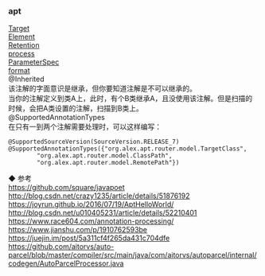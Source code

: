 ### apt  
[Target](library/Target.md)  
[Element](library/Element.md)  
[Retention](library/Retention.md)  
[process](function/process.md)   
[ParameterSpec](library/ParameterSpec.md)  
[format](function/format.md)  
@Inherited  
该注解的字面意识是继承，但你要知道注解是不可以继承的。  
当你的注解定义到类A上，此时，有个B类继承A，且没使用该注解。但是扫描的时候，会把A类设置的注解，扫描到B类上。  
@SupportedAnnotationTypes  
在只有一到两个注解需要处理时，可以这样编写：  
```
@SupportedSourceVersion(SourceVersion.RELEASE_7)
@SupportedAnnotationTypes({"org.alex.apt.router.model.TargetClass",
        "org.alex.apt.router.model.ClassPath",
        "org.alex.apt.router.model.RemotePath"})
```


◆ 参考  
https://github.com/square/javapoet  
http://blog.csdn.net/crazy1235/article/details/51876192  
https://joyrun.github.io/2016/07/19/AptHelloWorld/  
http://blog.csdn.net/u010405231/article/details/52210401  
https://www.race604.com/annotation-processing/  
https://www.jianshu.com/p/1910762593be  
https://juejin.im/post/5a311cf4f265da431c704dfe  
https://github.com/aitorvs/auto-parcel/blob/master/compiler/src/main/java/com/aitorvs/autoparcel/internal/codegen/AutoParcelProcessor.java  
